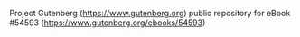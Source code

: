 Project Gutenberg (https://www.gutenberg.org) public repository for eBook #54593 (https://www.gutenberg.org/ebooks/54593)
